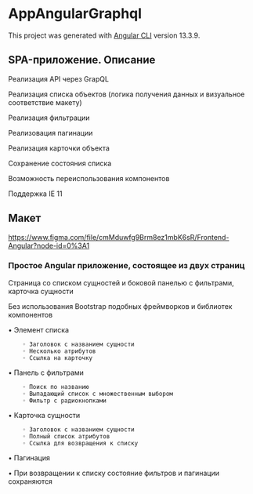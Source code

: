 # AppAngularGraphql
This project was generated with [Angular CLI](https://github.com/angular/angular-cli) version 13.3.9.

## SPA-приложение. Описание

Реализация API через GrapQL

Реализация списка объектов (логика получения данных и визуальное соответствие макету)

Реализация фильтрации

Реализовация пагинации

Реализация карточки объекта

Сохранение состояния списка

Возможность переиспользования компонентов

Поддержка IE 11

## Макет

https://www.figma.com/file/cmMduwfg9Brm8ez1mbK6sR/Frontend-Angular?node-id=0%3A1

### Простое Angular приложение, состоящее из двух страниц

Страница со списком сущностей и боковой панелью с фильтрами, карточка сущности

Без использования Bootstrap подобных фреймворков и библиотек компонентов

• Элемент списка

        ◦ Заголовок с названием сущности
        ◦ Несколько атрибутов
        ◦ Ссылка на карточку
        
• Панель с фильтрами

        ◦ Поиск по названию
        ◦ Выпадающий список с множественным выбором
        ◦ Фильтр с радиокнопками
        
• Карточка сущности

        ◦ Заголовок с названием сущности
        ◦ Полный список атрибутов
        ◦ Ссылка для возвращения к списку
        
• Пагинация

• При возвращении к списку состояние  фильтров и пагинации сохраняются
